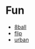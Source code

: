 # Fun

- [8ball](/bot/reference/discord/fun/8ball)
- [flip](/bot/reference/discord/fun/flip)
- [urban](/bot/reference/discord/fun/urban)

